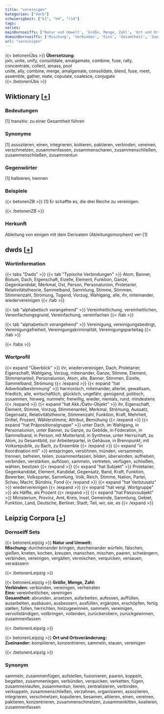 ```yaml
---
title: "vereinigen"
kategorien: ["Verb"]
schwierigkeit: ["k1", "h4", "r14"]
tags:
series:
mainDornseiffs: ['Natur und Umwelt', 'Größe, Menge, Zahl', 'Ort und Ortsveränderung']
domainDornseiffs: ['Mischung', 'Verbinden', 'Eins', 'Gesamtheit', 'Zueinander']
url: "vereinigen"
---
```


{{< betonenÜbs >}}
**Übersetzung:**  
join, unite, unify, consolidate, amalgamate, combine, fuse, rally, concentrate, collect, amass, pool  
unite, ally, combine, merge, amalgamate, consolidate, blend, fuse, meet, assemble, gather, mate, copulate, coalesce, conjugate  
{{< /betonenÜbs >}}

## Wiktionary [[+](https://de.wiktionary.org/wiki/vereinigen)]

### Bedeutungen
[1] transitiv: zu einer Gesamtheit führen  

### Synonyme
[1] assoziieren, einen, integrieren, koitieren, paktieren, verbinden, vereinen, verschmelzen, zusammenfassen, zusammenscharen, zusammenschließen, zusammenschließen, zusammentun  

### Gegenwörter
[1] halbieren, trennen  

### Beispiele
{{< betonenZB >}}
[1] Er schaffte es, die drei Reiche zu vereinigen.  

{{< /betonenZB >}}
### Herkunft
Ableitung von einigen mit dem Derivatem (Ableitungsmorphem) ver-[1]  



## dwds [[+](https://www.dwds.de/wb/vereinigen)]

### Wortinformation
{{< tabs "Dwds" >}}
{{< tab "Typische Verbindungen" >}}
Atom, Banner, Bistum, Dach, Eigenschaft, Eizelle, Element, Funktion, Ganze, Gegenkandidat, Merkmal, Ost, Person, Personalunion, Proletarier, Relativitätstheorie, Sammelband, Sammlung, Stimme, Stimmen, Stimmenzahl, Strömung, Tugend, Vorzug, Wahlgang, alle, ihr, miteinander, wiedervereinigen
{{< /tab >}}

{{< tab "alphabetisch vorangehend" >}}
Vereinheitlichung, vereinheitlichen, Vereinfachungsgrund, Vereinfachung, vereinfachen
{{< /tab >}}

{{< tab "alphabetisch vorangehend" >}}
Vereinigung, vereinigungsbedingt, Vereinigungsfreiheit, Vereinigungskriminalität, Vereinigungsparteitag
{{< /tab >}}

{{< /tabs >}}

### Wortprofil
{{< expand "Überblick" >}} ihr, wiedervereinigen, Dach, Proletarier, Eigenschaft, Wahlgang, Vorzug, miteinander, Ganze, Stimme, Element, Stimmenanteil, Personalunion, Atom, alle, Banner, Stimmen, Eizelle, Sammelband, Strömung {{< /expand >}}
{{< expand "hat Adverbialbestimmung" >}} harmonisch, miteinander, allerlei, gewaltsam, friedlich, alle, wirtschaftlich, glücklich, ungefähr, genügend, politisch, zusammen, hinweg, nunmehr, freiwillig, wieder, niemals, rund, mindestens {{< /expand >}}
{{< expand "hat Akk./Dativ-Objekt" >}} ihr, Eigenschaft, Element, Stimme, Vorzug, Stimmenanteil, Merkmal, Strömung, Aussatz, Gegensatz, Relativitätstheorie, Stimmenzahl, Funktion, Kraft, Mehrheit, Drittel, Prozent, Wählerstimme, Attribut, Bemühung {{< /expand >}}
{{< expand "hat Präpositionalgruppe" >}} unter Dach, im Wahlgang, in Personalunion, unter Banner, zu Ganze, zu Gebilde, in Föderation, in Sammelband, in Person, mit Mutterland, in Synthese, unter Herrschaft, zu Atom, zu Gesamtbild, zur Arbeiterpartei, in Gehäuse, in Brennpunkt, mit Volksrepublik, zu Bach, zu Ensemble {{< /expand >}}
{{< expand "in Koordination mit" >}} entspringen, versöhnen, münden, versammeln, trennen, befreien, teilen, zusammenfassen, bilden, überwinden, aufheben, verbinden, verstärken, auflösen, sammeln, vertreten, verfügen, schließen, wählen, besitzen {{< /expand >}}
{{< expand "hat Subjekt" >}} Proletarier, Gegenkandidat, Element, Kandidat, Gegensatz, Band, Kraft, Funktion, Bewerber, Volkspartei, Sammlung, Volk, Reich, Stimme, Nation, Partei, Schau, Macht, Bündnis, Fond {{< /expand >}}
{{< expand "hat Verbzusatz" >}} wiedervereinigen {{< /expand >}}
{{< expand "hat vergl. Wortgruppe" >}} als Hälfte, als Prozent {{< /expand >}}
{{< expand "hat Passivsubjekt" >}} Ministerium, Provinz, Amt, Kreis, Insel, Gemeinde, Sammlung, Gebiet, Funktion, Land, Deutsche, Berliner, Stadt, Teil, wir, sie, es {{< /expand >}}

## Leipzig Corpora [[+](https://corpora.uni-leipzig.de/en/res?word=vereinigen&corpusId=deu_newscrawl-public_2018)]

### Dornseiff Sets
{{< betonenLeipzig >}}
**Natur und Umwelt:**  
**Mischung:** durcheinander bringen, durcheinander würfeln, fälschen, gießen, kneten, kochen, kreuzen, manschen, mischen, paaren, schwängern, verbinden, vereinigen, vergällen, vermischen, verquicken, versauen, verwässern  

{{< /betonenLeipzig >}}


{{< betonenLeipzig >}}
**Größe, Menge, Zahl:**  
**Verbinden:** verbünden, vereinigen, verheiraten  
**Eins:** vereinheitlichen, vereinigen  
**Gesamtheit:** abrunden, ansetzen, aufarbeiten, aufessen, auffüllen, ausarbeiten, ausbauen, ausbessern, ausfüllen, ergänzen, erschöpfen, fertig stellen, füllen, herrichten, hinzugewinnen, sammeln, vereinigen, vervollständigen, vollbringen, vollenden, zurückerobern, zurückgewinnen, zusammenfassen  

{{< /betonenLeipzig >}}


{{< betonenLeipzig >}}
**Ort und Ortsveränderung:**  
**Zueinander:** kompilieren, konzentrieren, sammeln, stauen, vereinigen  

{{< /betonenLeipzig >}}

### Synonym
sammeln, zusammenfügen, aufstellen, fusionieren, paaren, koppeln, begatten, zusammenlegen, verbünden, verquicken, verketten, fügen, zusammenlaufen, zusammentun, liieren, zentralisieren, verbinden, verkuppeln, zusammenschließen, verzahnen, organisieren, assoziieren, integrieren, verschmelzen, kopulieren, besamen, alliieren, einen, vereinen, paktieren, konzentrieren, zusammenschmelzen, zusammenkitten, koalieren, zusammenfassen

